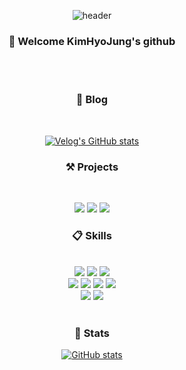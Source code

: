 <div align='center'>

![header](https://capsule-render.vercel.app/api?type=wave&color=gradient&text=%20KIM%20HYO%20JUNG'S%20GitHub-nl-Thank%20you%20for%20visiting%20&height=250&section=header&fontSize=40&animation=twinkling&fontAlign=40&rotate=-10)

### :wave: Welcome KimHyoJung's github
  
  <br />
  <br />

### :pencil: Blog

<br />

[![Velog's GitHub stats](https://velog-readme-stats.vercel.app/api/badge?name=hyo123_Blog)](https://velog.io/@hyo123) 

### :hammer_and_pick: Projects

<br />
  
[<img src="https://img.shields.io/badge/팀프로젝트-우유부단-2599ED?style=for-the-badge&logo=uyouboodan&logoColor=white">](https://github.com/Team-Big-Dipper/UYouBooDan/tree/fe)
[<img src="https://img.shields.io/badge/팀프로젝트-보배빌림-3DCD58?style=for-the-badge&logo=bobe&logoColor=white">](https://github.com/codestates-seb/seb40_main_030)
[<img src="https://img.shields.io/badge/팀프로젝트-클론코딩-FF9A00?style=for-the-badge&logo=padak&logoColor=white">](https://github.com/codestates-seb/seb40_pre_003)

  
### :clipboard: Skills
  
<br />

 <img src="https://img.shields.io/badge/HTML5-E34F26?style=for-the-badge&logo=HTML5&logoColor=white">
<img src="https://img.shields.io/badge/CSS3-1572B6?style=for-the-badge&logo=CSS3&logoColor=white">
<img src="https://img.shields.io/badge/JavaScript-F7DF1E?style=for-the-badge&logo=JavaScript&logoColor=white">
<br />
<img src="https://img.shields.io/badge/React-61DAFB?style=for-the-badge&logo=React&logoColor=white">
<img src="https://img.shields.io/badge/styled components-DB7093?style=for-the-badge&logo=styled-components&logoColor=white">
<img src="https://img.shields.io/badge/React Hook Form-EC5990?style=for-the-badge&logo=React-Hook-Form&logoColor=white">
<img src="https://img.shields.io/badge/Axios-5A29E4?style=for-the-badge&logo=Axios&logoColor=white">
<br />
<img src="https://img.shields.io/badge/TypeScript-3178C6?style=for-the-badge&logo=TypeScript&logoColor=white">
<img src="https://img.shields.io/badge/Next.js-000000?style=for-the-badge&logo=Next.js&logoColor=white">
  
<br />
  
<br />
  
### :star2: Stats
  
[![GitHub stats](https://github-readme-stats.vercel.app/api?username=rlgywnd&show_icons=true&theme=radical)](https://github.com/rlgywnd/github-readme-stats)
